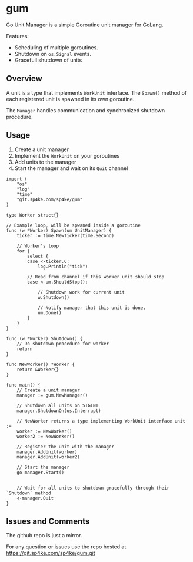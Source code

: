 # gum

Go Unit Manager is a simple Goroutine unit manager for GoLang.


Features:

- Scheduling of multiple goroutines.
- Shutdown on `os.Signal` events.
- Gracefull shutdown of units


## Overview

A unit is a type that implements `WorkUnit` interface. The `Spawn()` method
of each registered unit is spawned in its own goroutine.

The `Manager` handles communication and synchronized shutdown procedure.


## Usage

1. Create a unit manager
2. Implement the `WorkUnit` on your goroutines
3. Add units to the manager
4. Start the manager and wait on its `Quit` channel

```golang
import (
    "os"
    "log"
    "time"
    "git.sp4ke.com/sp4ke/gum"
)

type Worker struct{}

// Example loop, will be spwaned inside a goroutine
func (w *Worker) Spawn(um UnitManager) {
    ticker := time.NewTicker(time.Second)

    // Worker's loop
    for {
        select {
        case <-ticker.C:
            log.Println("tick")

        // Read from channel if this worker unit should stop
        case <-um.ShouldStop():

            // Shutdown work for current unit
            w.Shutdown()

            // Notify manager that this unit is done.
            um.Done()
        }
    }
}

func (w *Worker) Shutdown() {
    // Do shutdown procedure for worker
    return
}

func NewWorker() *Worker {
    return &Worker{}
}

func main() {
    // Create a unit manager
    manager := gum.NewManager()

    // Shutdown all units on SIGINT
    manager.ShutdownOn(os.Interrupt)

    // NewWorker returns a type implementing WorkUnit interface unit :=
    worker := NewWorker()
    worker2 := NewWorker()

    // Register the unit with the manager
    manager.AddUnit(worker)
    manager.AddUnit(worker2)

    // Start the manager
    go manager.Start()


    // Wait for all units to shutdown gracefully through their `Shutdown` method
    <-manager.Quit
}
```

## Issues and Comments
The github repo is just a mirror.

For any question or issues use the repo hosted at
https://git.sp4ke.com/sp4ke/gum.git



